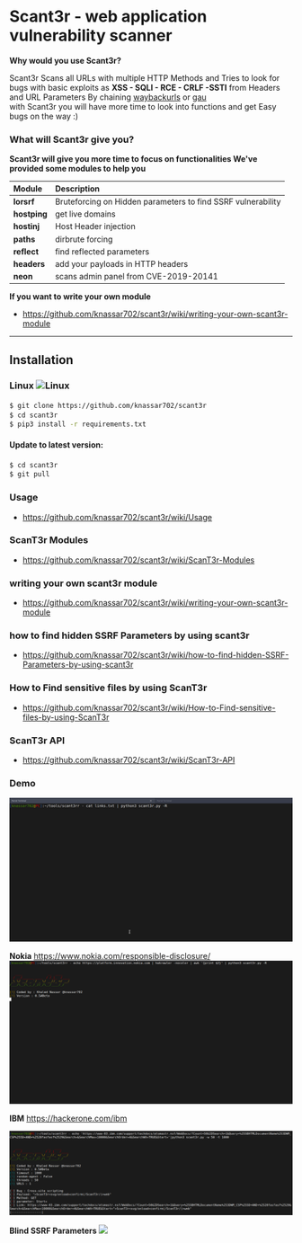 # Scant3r - web application vulnerability scanner

**Why would you use Scant3r?**

Scant3r Scans all URLs with multiple HTTP Methods and Tries to look for bugs with basic exploits as **XSS - SQLI - RCE - CRLF -SSTI** from Headers and URL Parameters
By chaining [waybackurls](https://github.com/tomnomnom/waybackurls) or [gau](https://github.com/lc/gau) <br>
with Scant3r you will have more time to look into functions and get Easy bugs on the way :)

### What will Scant3r give you?

**Scant3r will give you more time to focus on functionalities We've provided some modules to help you**

| Module              | Description                   |
| :-------------    | :-------------                |
| **lorsrf** | Bruteforcing on Hidden parameters to find SSRF vulnerability |
| **hostping** | get live domains|
| **hostinj** | Host Header injection |
| **paths** | dirbrute forcing|
| **reflect** | find reflected parameters|
| **headers** | add your payloads in HTTP headers | 
| **neon** | scans admin panel from CVE-2019-20141 |

**If you want to write your own module**
* https://github.com/knassar702/scant3r/wiki/writing-your-own-scant3r-module

***
## Installation

### Linux ![Linux](http://icons.iconarchive.com/icons/dakirby309/simply-styled/32/OS-Linux-icon.png)

```bash
$ git clone https://github.com/knassar702/scant3r
$ cd scant3r
$ pip3 install -r requirements.txt
```

#### Update to latest version:
```bash
$ cd scant3r
$ git pull
```
### Usage
* https://github.com/knassar702/scant3r/wiki/Usage

### ScanT3r Modules
* https://github.com/knassar702/scant3r/wiki/ScanT3r-Modules

### writing your own scant3r module
* https://github.com/knassar702/scant3r/wiki/writing-your-own-scant3r-module

### how to find hidden SSRF Parameters by using scant3r
* https://github.com/knassar702/scant3r/wiki/how-to-find-hidden-SSRF-Parameters-by-using-scant3r

### How to Find sensitive files by using ScanT3r
* https://github.com/knassar702/scant3r/wiki/How-to-Find-sensitive-files-by-using-ScanT3r

### ScanT3r API
* https://github.com/knassar702/scant3r/wiki/ScanT3r-API


### Demo 

![](images/all.gif)

**Nokia** https://www.nokia.com/responsible-disclosure/
![](images/nokia.gif)

**IBM** https://hackerone.com/ibm

![](images/ibm.png)


**Blind SSRF Parameters**
![](https://raw.githubusercontent.com/knassar702/scant3r/master/images/ssrf.gif)
